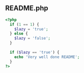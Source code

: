 ## README.php

```php
<?php
  if (1 == 1) {
    $lazy = 'true';
  } else {
  	$lazy = 'false';
  }
	
  if ($lazy == 'true') {
    echo 'Very well done README';
  }
?>
```
